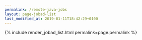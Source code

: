 ```yaml
---
permalink: /remote-java-jobs
layout: page-jobad-list
last_modified_at: 2019-01-11T18:42:29+0100
---
```

{% include render_jobad_list.html permalink=page.permalink %}
